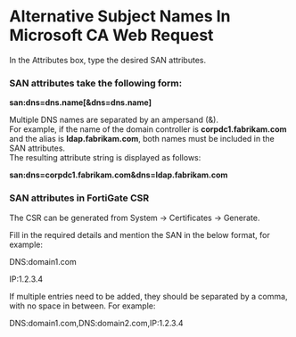 # Alternative Subject Names In Microsoft CA Web Request


In the Attributes box, type the desired SAN attributes. 

### SAN attributes take the following form:

**san:dns=dns.name[&dns=dns.name]**

Multiple DNS names are separated by an ampersand (&).   
For example, if the name of the domain controller is **corpdc1.fabrikam.com**  
and the alias is **ldap.fabrikam.com**, both names must be included in the SAN attributes.  
The resulting attribute string is displayed as follows:  

**san:dns=corpdc1.fabrikam.com&dns=ldap.fabrikam.com**


### SAN attributes in FortiGate CSR


 	

The CSR can be generated from System -> Certificates -> Generate.

Fill in the required details and mention the SAN in the below format, for example:

 

DNS:domain1.com

IP:1.2.3.4

 

If multiple entries need to be added, they should be separated by a comma, with no space in between. For example:

 

DNS:domain1.com,DNS:domain2.com,IP:1.2.3.4
